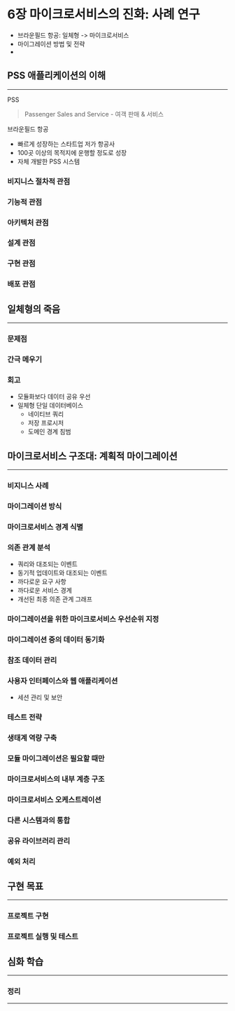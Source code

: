 # 6장 마이크로서비스의 진화: 사례 연구

- 브라운필드 항공: 일체형 -> 마이크로서비스
- 마이그레이션 방법 및 전략
- 

## PSS 애플리케이션의 이해

---

PSS
> Passenger Sales and Service - 여객 판매 & 서비스

브라운필드 항공
- 빠르게 성장하는 스타트업 저가 항공사
- 100곳 이상의 목적지에 운행할 정도로 성장
- 자체 개발한 PSS 시스템

### 비지니스 절차적 관점

### 기능적 관점

### 아키텍처 관점

### 설계 관점

### 구현 관점

### 배포 관점

## 일체형의 죽음

---

### 문제점

### 간극 메우기

### 회고

- 모듈화보다 데이터 공유 우선
- 일체형 단일 데이터베이스
  - 네이티브 쿼리
  - 저장 프로시저
  - 도메인 경계 침범

## 마이크로서비스 구조대: 계획적 마이그레이션

---

### 비지니스 사례

### 마이그레이션 방식

### 마이크로서비스 경계 식별

### 의존 관계 분석

- 쿼리와 대조되는 이벤트
- 동기적 업데이트와 대조되는 이벤트
- 까다로운 요구 사항
- 까다로운 서비스 경계
- 개선된 최종 의존 관계 그래프

### 마이그레이션을 위한 마이크로서비스 우선순위 지정

### 마이그레이션 중의 데이터 동기화

### 참조 데이터 관리

### 사용자 인터페이스와 웹 애플리케이션

- 세션 관리 및 보안

### 테스트 전략

### 생태계 역량 구축

### 모듈 마이그레이션은 필요할 때만

### 마이크로서비스의 내부 계층 구조

### 마이크로서비스 오케스트레이션

### 다른 시스템과의 통합

### 공유 라이브러리 관리

### 예외 처리

## 구현 목표

---

### 프로젝트 구현

### 프로젝트 실행 및 테스트

## 심화 학습

---

### 정리

---
